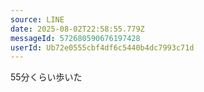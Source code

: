 ```yaml
---
source: LINE
date: 2025-08-02T22:58:55.779Z
messageId: 572680590676197428
userId: Ub72e0555cbf4df6c5440b4dc7993c71d
---
```


55分くらい歩いた